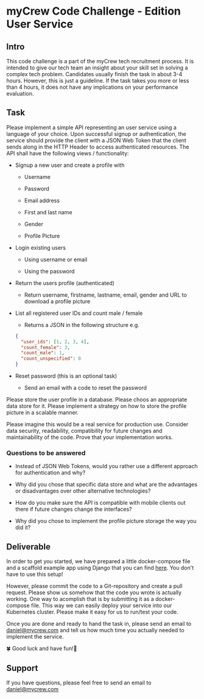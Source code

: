 # myCrew Code Challenge - Edition User Service

## Intro

This code challenge is a part of the myCrew tech recruitment process. It is intended to give our tech team an insight about your skill set in solving a complex tech problem. Candidates usually finish the task in about 3-4 hours. However, this is just a guideline. If the task takes you more or less than 4 hours, it does not have any implications on your performance evaluation.

## Task

Please implement a simple API representing an user service using a language of your choice. Upon successful signup or authentication, the service should provide the client with a JSON Web Token that the client sends along in the HTTP Header to access authenticated resources. The API shall have the following views / functionality:

- Signup a new user and create a profile with

  - Username

  - Password

  - Email address

  - First and last name

  - Gender

  - Profile Picture

- Login existing users

  - Using username or email

  - Using the password

- Return the users profile (authenticated)

  - Return username, firstname, lastname, email, gender and URL to download a profile picture

- List all registered user IDs and count male / female

  - Returns a JSON in the following structure e.g.

  ```json
  {
    "user_ids": [1, 2, 3, 4],
    "count_female": 3,
    "count_male": 1,
    "count_unspecified": 0
  }
  ```

- Reset password (this is an optional task)

  - Send an email with a code to reset the password

Please store the user profile in a database. Please choos an appropriate data store for it. Please implement a strategy on how to store the profile picture in a scalable manner.

Please imagine this would be a real service for production use. Consider data security, readability, compatibility for future changes and maintainability of the code. Prove that your implementation works.

### Questions to be answered

- Instead of JSON Web Tokens, would you rather use a different approach for authentication and why?

- Why did you chose that specific data store and what are the advantages or disadvantages over other alternative technologies?

- How do you make sure the API is compatible with mobile clients out there if future changes change the interfaces?

- Why did you chose to implement the profile picture storage the way you did it?

## Deliverable

In order to get you started, we have prepared a little docker-compose file and a scaffold example app using Django that you can find [here](https://github.com/midnightrunners/recruiting-userservice). You don't have to use this setup!

However, please commit the code to a Git-repository and create a pull request. Please show us somehow that the code you wrote is actually working. One way to acomplish that is by submitting it as a docker-compose file. This way we can easily deploy your service into our Kubernetes cluster. Please make it easy for us to run/test your code.

Once you are done and ready to hand the task in, please send an email to daniel@mycrew.com and tell us how much time you actually needed to implement the service.

🍀 Good luck and have fun!🦄

## Support

If you have questions, please feel free to send an email to daniel@mycrew.com
